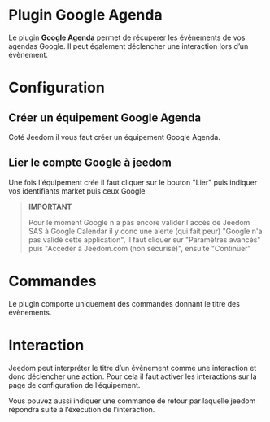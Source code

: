 # Plugin Google Agenda

Le plugin **Google Agenda** permet de récupérer les événements de vos agendas Google. Il peut également déclencher une interaction lors d’un évènement.


# Configuration

## Créer un équipement Google Agenda

Coté Jeedom il vous faut créer un équipement Google Agenda.

## Lier le compte Google à jeedom

Une fois l'équipement crée il faut cliquer sur le bouton "Lier" puis indiquer vos identifiants market puis ceux Google

>**IMPORTANT**
>
>Pour le moment Google n'a pas encore valider l'accès de Jeedom SAS à Google Calendar il y donc une alerte (qui fait peur) "Google n'a pas validé cette application", il faut cliquer sur "Paramètres avancés" puis "Accéder à Jeedom.com (non sécurisé)", ensuite "Continuer"

# Commandes

Le plugin comporte uniquement des commandes donnant le titre des évènements.

# Interaction

Jeedom peut interpréter le titre d’un évènement comme une interaction et donc déclencher une action. Pour cela il faut activer les interactions sur la page de configuration de l’équipement.

Vous pouvez aussi indiquer une commande de retour par laquelle jeedom répondra suite à l’éxecution de l’interaction.    
